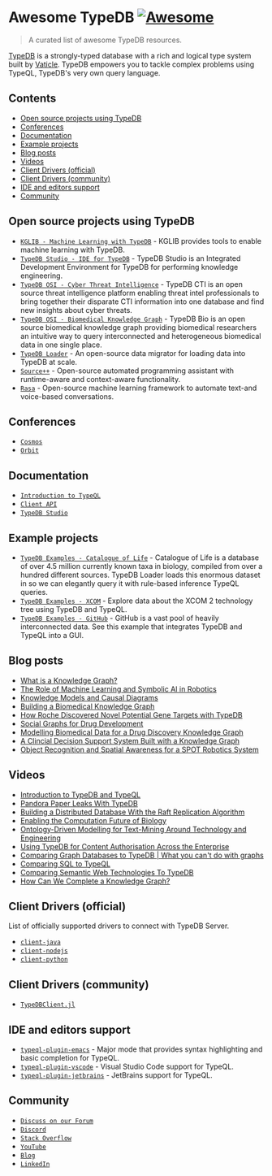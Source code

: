 # Awesome TypeDB [![Awesome](https://awesome.re/badge.svg)](https://awesome.re)

> A curated list of awesome TypeDB resources.

[TypeDB](https://github.com/vaticle/typedb) is a strongly-typed database with a rich and logical type system built by [Vaticle](https://vaticle.com). TypeDB empowers you to tackle complex problems using TypeQL, TypeDB's very own query language.

## Contents

- [Open source projects using TypeDB](#open-source-projects-using-typedb)
- [Conferences](#conferences)
- [Documentation](#documentation)
- [Example projects](#example-projects)
- [Blog posts](#blog-posts)
- [Videos](#videos)
- [Client Drivers (official)](#client-drivers-official)
- [Client Drivers (community)](#client-drivers-community)
- [IDE and editors support](#ide-and-editors-support)
- [Community](#community)

## Open source projects using TypeDB

- [`KGLIB - Machine Learning with TypeDB`](https://github.com/vaticle/kglib) - KGLIB provides tools to enable machine learning with TypeDB.
- [`TypeDB Studio - IDE for TypeDB`](https://github.com/vaticle/typedb-studio) - TypeDB Studio is an Integrated Development Environment for TypeDB for performing knowledge engineering.
- [`TypeDB OSI - Cyber Threat Intelligence`](https://github.com/typedb-osi/typedb-cti) - TypeDB CTI is an open source threat intelligence platform enabling threat intel professionals to bring together their disparate CTI information into one database 
and find new insights about cyber threats.
- [`TypeDB OSI - Biomedical Knowledge Graph`](https://github.com/typedb-osi/typedb-bio) - TypeDB Bio is an open source biomedical knowledge graph providing biomedical researchers an intuitive way to query interconnected and heterogeneous biomedical 
data in one single place.
- [`TypeDB Loader`](https://github.com/typedb-osi/typedb-loader) - An open-source data migrator for loading data into TypeDB at scale.
- [`Source++`](https://github.com/sourceplusplus/Assistant) - Open-source automated programming assistant with runtime-aware and context-aware functionality.
- [`Rasa`](https://github.com/RasaHQ/rasa) - Open-source machine learning framework to automate text-and voice-based conversations.

## Conferences

- [`Cosmos`](https://vaticle.com/conferences/typedb-cosmos-2022)
- [`Orbit`](https://www.youtube.com/playlist?list=PLtEF8_xCPklY3P5NLSQb1SyIYLhQssxfY)

## Documentation

- [`Introduction to TypeQL`](https://docs.vaticle.com/docs/schema/overview)
- [`Client API`](https://docs.vaticle.com/docs/client-api/overview)
- [`TypeDB Studio`](https://docs.vaticle.com/docs/studio/overview)

## Example projects

- [`TypeDB Examples - Catalogue of Life`](https://github.com/vaticle/typedb-examples/tree/master/catalogue_of_life) - Catalogue of Life is a database of over 4.5 million currently known taxa in biology, compiled from over a hundred different sources. 
TypeDB Loader loads this enormous dataset in so we can elegantly query it with rule-based inference TypeQL queries.
- [`TypeDB Examples - XCOM`](https://github.com/vaticle/typedb-examples/tree/master/xcom) - Explore data about the XCOM 2 technology tree using TypeDB and TypeQL.
- [`TypeDB Examples - GitHub`](https://github.com/vaticle/typedb-examples/tree/master/github) - GitHub is a vast pool of heavily interconnected data. See this example that integrates TypeDB and TypeQL into a GUI.

## Blog posts

- [What is a Knowledge Graph?](https://blog.vaticle.com/what-is-a-knowledge-graph-5234363bf7f5)
- [The Role of Machine Learning and Symbolic AI in Robotics](https://blog.vaticle.com/machine-learning-in-robotics-symbolic-ai-e5375615544a)
- [Knowledge Models and Causal Diagrams](https://dzone.com/articles/knowledge-models-and-causal-diagrams)
- [Building a Biomedical Knowledge Graph](https://dzone.com/articles/building-a-biomedical-knowledge-graph)
- [How Roche Discovered Novel Potential Gene Targets with TypeDB](https://dzone.com/articles/how-roche-discovered-novel-potential-gene-targets)
- [Social Graphs for Drug Development](https://dzone.com/articles/social-graphs-for-drug-development)
- [Modelling Biomedical Data for a Drug Discovery Knowledge Graph](https://dzone.com/articles/modelling-biomedical-data-for-a-drug-discovery-kno-1)
- [A Clincial Decision Support System Built with a Knowledge Graph](https://dzone.com/articles/a-clinical-decision-support-system-built-with-a-kn)
- [Object Recognition and Spatial Awareness for a SPOT Robotics System](https://dzone.com/articles/object-recognition-and-spacial-awareness-for-a-spo)

## Videos

- [Introduction to TypeDB and TypeQL](https://www.youtube.com/watch?v=e0lmTSb-rzY)
- [Pandora Paper Leaks With TypeDB](https://www.youtube.com/watch?v=9EaxwUG9vAg)
- [Building a Distributed Database With the Raft Replication Algorithm](https://www.youtube.com/watch?v=oS42lN4qSJ4)
- [Enabling the Computation Future of Biology](https://www.youtube.com/watch?v=XJDr_prOp9g)
- [Ontology-Driven Modelling for Text-Mining Around Technology and Engineering](https://www.youtube.com/watch?v=0ir12x5FB4s)
- [Using TypeDB for Content Authorisation Across the Enterprise](https://www.youtube.com/watch?v=H-Ln8YUITRw)
- [Comparing Graph Databases to TypeDB | What you can't do with graphs](https://www.youtube.com/watch?v=JTxvJxVNSH4)
- [Comparing SQL to TypeQL](https://www.youtube.com/watch?v=uhPDohXVcjU)
- [Comparing Semantic Web Technologies To TypeDB](https://www.youtube.com/watch?v=LFgV7sCnOrE)
- [How Can We Complete a Knowledge Graph?](https://www.youtube.com/watch?v=nYDi1_UaFtU&list=PLtEF8_xCPklbGuaOANOJHZ8cvbo65LN2I)

## Client Drivers (official)

List of officially supported drivers to connect with TypeDB Server.

- [`client-java`](https://github.com/vaticle/typedb-client-java)
- [`client-nodejs`](https://github.com/vaticle/typedb-client-nodejs)
- [`client-python`](https://github.com/vaticle/typedb-client-python)


## Client Drivers (community)

- [`TypeDBClient.jl`](https://github.com/Humans-of-Julia/TypeDBClient.jl)


## IDE and editors support

- [`typeql-plugin-emacs`](https://github.com/typedb-osi/typeql-plugin-emacs) - Major mode that provides syntax highlighting and basic completion for TypeQL.
- [`typeql-plugin-vscode`](https://github.com/typedb-osi/typeql-plugin-vscode) - Visual Studio Code support for TypeQL.
- [`typeql-plugin-jetbrains`](https://github.com/typedb-osi/typeql-plugin-jetbrains) - JetBrains support for TypeQL.

## Community

- [`Discuss on our Forum`](https://forum.vaticle.com)
- [`Discord`](https://vaticle.com/discord)
- [`Stack Overflow`](https://stackoverflow.com/questions/tagged/typedb)
- [`YouTube`](https://www.youtube.com/c/vaticle)
- [`Blog`](https://blog.vaticle.com)
- [`LinkedIn`](https://www.linkedin.com/company/vaticle)

